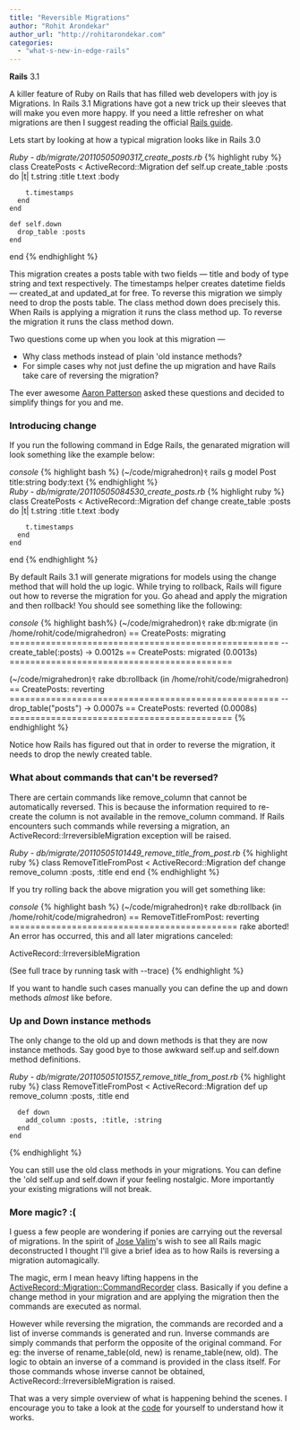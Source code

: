 ```yaml
---
title: "Reversible Migrations"
author: "Rohit Arondekar"
author_url: "http://rohitarondekar.com"
categories:
  - "what-s-new-in-edge-rails"
---
```


<span class="version">**Rails** 3.1</span>

A killer feature of Ruby on Rails that has filled web developers with joy is Migrations. In Rails 3.1 Migrations have got a new trick up their sleeves that will make you even more happy. If you need a little refresher on what migrations are then I suggest reading the official [Rails guide](http://guides.rubyonrails.org/migrations.html).

Lets start by looking at how a typical migration looks like in Rails 3.0

<div class="code_window">
<em>Ruby - db/migrate/20110505090317_create_posts.rb</em>
{% highlight ruby %}
  class CreatePosts < ActiveRecord::Migration
    def self.up
      create_table :posts do |t|
        t.string :title
        t.text :body
        
        t.timestamps
      end
    end
    
    def self.down
      drop_table :posts
    end
  end
{% endhighlight %}
</div>

This migration creates a posts table with two fields &mdash; title and body of type string and text respectively. The timestamps helper creates datetime fields &mdash; created_at and updated_at for free. To reverse this migration we simply need to drop the posts table. The class method down does precisely this. When Rails is applying a migration it runs the class method up. To reverse the migration it runs the class method down.

Two questions come up when you look at this migration &mdash;

<ul>
  <li>
    Why class methods instead of plain 'old instance methods?
  </li>
  <li>
    For simple cases why not just define the up migration and have Rails take care of reversing the migration?
  </li>
</ul>

The ever awesome [Aaron Patterson](http://www.tendorloving.com) asked these questions and decided to simplify things for you and me.

### Introducing change

If you run the following command in Edge Rails, the genarated migration will look something like the example below:

<div class="code_window">
<em>console</em>
{% highlight bash %}
  (~/code/migrahedron)९ rails g model Post title:string body:text
{% endhighlight %}
</div>

<div class="code_window">
<em>Ruby - db/migrate/20110505084530_create_posts.rb</em>
{% highlight ruby %}
  class CreatePosts < ActiveRecord::Migration
    def change
      create_table :posts do |t|
        t.string :title
        t.text :body
  
        t.timestamps
      end
    end
  end
{% endhighlight %}
</div>

By default Rails 3.1 will generate migrations for models using the change method that will hold the up logic. While trying to rollback, Rails will figure out how to reverse the migration for you. Go ahead and apply the migration and then rollback! You should see something like the following:

<div class="code_window">
<em>console</em>
{% highlight bash%}
  (~/code/migrahedron)९ rake db:migrate
  (in /home/rohit/code/migrahedron)
  ==  CreatePosts: migrating ====================================================
  -- create_table(:posts)
     -> 0.0012s
  ==  CreatePosts: migrated (0.0013s) ===========================================
  

  (~/code/migrahedron)९ rake db:rollback
  (in /home/rohit/code/migrahedron)
  ==  CreatePosts: reverting ====================================================
  -- drop_table("posts")
     -> 0.0007s
  ==  CreatePosts: reverted (0.0008s) ===========================================
{% endhighlight %}
</div>

Notice how Rails has figured out that in order to reverse the migration, it needs to drop the newly created table.

### What about commands that can't be reversed?

There are certain commands like remove_column that cannot be automatically reversed. This is because the information required to re-create the column is not available in the remove_column command. If Rails encounters such commands while reversing a migration, an ActiveRecord::IrreversibleMigration exception will be raised.

<div class="code_window">
<em>Ruby - db/migrate/20110505101449_remove_title_from_post.rb</em>
{% highlight ruby %}
  class RemoveTitleFromPost < ActiveRecord::Migration
    def change
      remove_column :posts, :title
    end
  end
{% endhighlight %}
</div>

If you try rolling back the above migration you will get something like:

<div class="code_window">
<em>console</em>
{% highlight bash %}
  (~/code/migrahedron)९ rake db:rollback
  (in /home/rohit/code/migrahedron)
  ==  RemoveTitleFromPost: reverting ============================================
  rake aborted!
  An error has occurred, this and all later migrations canceled:
  
  ActiveRecord::IrreversibleMigration
  
  (See full trace by running task with --trace)
{% endhighlight %}
</div>

If you want to handle such cases manually you can define the up and down methods <em>almost</em> like before.

### Up and Down instance methods

The only change to the old up and down methods is that they are now instance methods. Say good bye to those awkward self.up and self.down method definitions.

<div class="code_window">
<em>Ruby - db/migrate/20110505101557_remove_title_from_post.rb</em>
{% highlight ruby %}
    class RemoveTitleFromPost < ActiveRecord::Migration
      def up
        remove_column :posts, :title
      end

      def down
        add_column :posts, :title, :string
      end
    end
{% endhighlight %}
</div>

<div class="notice">
  <p>
    You can still use the old class methods in your migrations. You can define the 'old self.up and self.down if your feeling nostalgic. More importantly your existing migrations will not break.
  </p>
</div>

### More magic? :(

I guess a few people are wondering if ponies are carrying out the reversal of migrations. In the spirit of [Jose Valim](http://github.com/josevalim)'s wish to see all Rails magic deconstructed I thought I'll give a brief idea as to how Rails is reversing a migration automagically.

The magic, erm I mean heavy lifting happens in the [ActiveRecord::Migration::CommandRecorder](https://github.com/rails/rails/blob/master/activerecord/lib/active_record/migration/command_recorder.rb) class. Basically if you define a change method in your migration and are applying the migration then the commands are executed as normal.

However while reversing the migration, the commands are recorded and a list of inverse commands is generated and run. Inverse commands are simply commands that perform the opposite of the original command. For eg: the inverse of rename_table(old, new) is rename_table(new, old). The logic to obtain an inverse of a command is provided in the class itself. For those commands whose inverse cannot be obtained, ActiveRecord::IrreversibleMigration is raised.

That was a very simple overview of what is happening behind the scenes. I encourage you to take a look at the [code](https://github.com/rails/rails/blob/master/activerecord/lib/active_record/migration/command_recorder.rb) for yourself to understand how it works.
